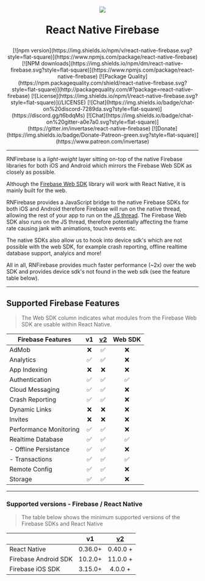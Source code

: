 
<h1 align="center">
  <img src="https://camo.githubusercontent.com/6c827e5a0bb91259f82a1f4923ab7efa4891b119/687474703a2f2f692e696d6775722e636f6d2f303158514c30782e706e67"/><br>

  React Native Firebase
</h1>

<div style="text-align: center;">
[![npm version](https://img.shields.io/npm/v/react-native-firebase.svg?style=flat-square)](https://www.npmjs.com/package/react-native-firebase)
[![NPM downloads](https://img.shields.io/npm/dm/react-native-firebase.svg?style=flat-square)](https://www.npmjs.com/package/react-native-firebase)
[![Package Quality](https://npm.packagequality.com/shield/react-native-firebase.svg?style=flat-square)](http://packagequality.com/#?package=react-native-firebase)
[![License](https://img.shields.io/npm/l/react-native-firebase.svg?style=flat-square)](/LICENSE)
[![Chat](https://img.shields.io/badge/chat-on%20discord-7289da.svg?style=flat-square)](https://discord.gg/t6bdqMs)
[![Chat](https://img.shields.io/badge/chat-on%20gitter-a0e7a0.svg?style=flat-square)](https://gitter.im/invertase/react-native-firebase)
[![Donate](https://img.shields.io/badge/Donate-Patreon-green.svg?style=flat-square)](https://www.patreon.com/invertase)
</div>

---

RNFirebase is a _light-weight_ layer sitting on-top of the native Firebase libraries for both iOS and Android which mirrors the Firebase Web SDK as closely as possible.

Although the [Firebase Web SDK](https://www.npmjs.com/package/firebase) library will work with React Native, it is mainly built for the web.

RNFirebase provides a JavaScript bridge to the native Firebase SDKs for both iOS and Android therefore Firebase will run on the native thread, allowing the rest of your app to run on the [JS thread](https://facebook.github.io/react-native/docs/performance.html#javascript-frame-rate). The Firebase Web SDK also runs on the JS thread, therefore potentially affecting the frame rate causing jank with animations, touch events etc. 

The native SDKs also allow us to hook into device sdk's which are not possible with the web SDK, for example crash reporting, offline realtime database support, analyics and more!

All in all, RNFirebase provides much faster performance (~2x) over the web SDK and provides device sdk's not found in the web sdk (see the feature table below).

---

## Supported Firebase Features
> The Web SDK column indicates what modules from the Firebase Web SDK are usable within React Native.

| Firebase Features      | v1  | [v2](https://github.com/invertase/react-native-firebase/pull/130)  | Web SDK |
| ---------------------- | :---: | :---: | :---: |
| AdMob                  | ❌ | ✅ | ❌ |
| Analytics              | ✅ | ✅ | ❌ |
| App Indexing           | ❌ | ❌ | ❌ |
| Authentication         | ✅ | ✅ | ✅ |
| Cloud Messaging        | ✅ | ✅ | ❌ |
| Crash Reporting        | ✅ | ✅ | ❌ |
| Dynamic Links          | ❌ | ❌ | ❌ |
| Invites                | ❌ | ❌ | ❌ |
| Performance Monitoring | ✅ | ✅ | ❌ |
| Realtime Database      | ✅ | ✅ | ✅ |
|  - Offline Persistance | ✅ | ✅ | ❌ |
|  - Transactions        | ✅ | ✅ | ✅ |
| Remote Config          | ✅ | ✅ | ❌ |
| Storage                | ✅ | ✅ | ❌ |

---
### Supported versions - Firebase / React Native

> The table below shows the minimum supported versions of the Firebase SDKs and React Native

|                        | v1  | [v2](https://github.com/invertase/react-native-firebase/pull/130)
| ---------------------- | :---: | :---: |
| React Native           | 0.36.0+ | 0.40.0 + |
| Firebase Android SDK   | 10.2.0+ | 11.0.0 + |
| Firebase iOS SDK       | 3.15.0+ | 4.0.0 +  |
